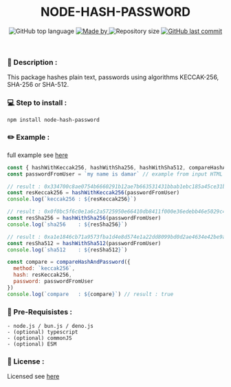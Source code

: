 <h1 align="center">
    NODE-HASH-PASSWORD
</h1>

<p align="center">
  <img alt="GitHub top language" src="https://img.shields.io/github/languages/top/damartripamungkas/node-hash-password?color=04D361&labelColor=000000">

  <a href="#">
    <img alt="Made by" src="https://img.shields.io/static/v1?label=made%20by&message=damartripamungkas&color=04D361&labelColor=000000">
  </a>
  
  <img alt="Repository size" src="https://img.shields.io/github/repo-size/damartripamungkas/node-hash-password?color=04D361&labelColor=000000">
  
  <a href="#">
    <img alt="GitHub last commit" src="https://img.shields.io/github/last-commit/damartripamungkas/node-hash-password?color=04D361&labelColor=000000">
  </a>
</p>

<br>

### 📖 Description :

This package hashes plain text, passwords using algorithms KECCAK-256, SHA-256 or SHA-512.

### 💻 Step to install :

```
npm install node-hash-password
```

### ✏️ Example :

full example see [here](./test)

```javascript
const { hashWithKeccak256, hashWithSha256, hashWithSha512, compareHashAndPassword } = require(`node-hash-password`)
const passwordFromUser = `my name is damar` // example from input HTML

// result : 0x334700c8ae0754b6660291b12ae7b663531431bbab1ebc185a45ce31b344d926
const resKeccak256 = hashWithKeccak256(passwordFromUser)
console.log(`keccak256 : ${resKeccak256}`)

// result : 0x0f0bc5f6c0e1a6c2a5725950e66410db8411f000e36edebb46e5029c4f99511b
const resSha256 = hashWithSha256(passwordFromUser)
console.log(`sha256    : ${resSha256}`)

// result : 0xa1e1846cb71a9573fba1d4e8d574e1a22dd8099bd0d2ae4634e42be9ad7b7255edd0e17102855d02b513fd0675085ae06c4ba6f352e0b95b4a9fb38e71958d78
const resSha512 = hashWithSha512(passwordFromUser)
console.log(`sha512    : ${resSha512}`)

const compare = compareHashAndPassword({
  method: `keccak256`,
  hash: resKeccak256,
  password: passwordFromUser
})
console.log(`compare   : ${compare}`) // result : true
```

### 🧾 Pre-Requisistes :

```
- node.js / bun.js / deno.js
- (optional) typescript
- (optional) commonJS
- (optional) ESM
```

### 📝 License :

Licensed see [here](./LICENSE)
